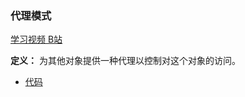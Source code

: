### 代理模式

[学习视频 B站](https://www.bilibili.com/video/BV15V411z7nD?spm_id_from=333.337.search-card.all.click)

**定义：** 为其他对象提供一种代理以控制对这个对象的访问。

- [代码](../../../../design_pattern/src/main/java/com/kk/design_pattern/proxy/Client.java)

